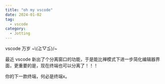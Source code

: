 ```yaml
---
title: "oh my vscode"
date: 2024-01-02
tag:
  - vscode
category:
  - Jotting
---
```


vscode 万岁 \~\\(≧▽≦)/\~

<!-- more -->

最近 vscode 新出了个分离窗口的功能，于是能比禅模式下进一步简化编辑器界面，更重要的是，现在终端也可以分离了！！！

你的下一款终端，何必是终端x。

